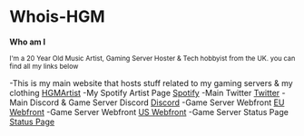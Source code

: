 # Whois-HGM


**Who am I**

<sup> I'm a 20 Year Old Music Artist, Gaming Server Hoster & Tech hobbyist from the UK. </sup>
<sup> you can find all my links below </sup>

-This is my main website that hosts stuff related to my gaming servers & my clothing [HGMArtist](https://hgmartist.net)
-My Spotify Artist Page [Spotify](https://open.spotify.com/artist/1ctu7NYmpvGRwUUqRWXt0E)
-Main Twitter [Twitter](https://twitter.com/HGMPlays)
-Main Discord & Game Server Discord [Discord](https://discord.gg/HGMServers)
-Game Server Webfront [EU Webfront](https://eu.hgmservers.com)
-Game Server Webfront [US Webfront](https://us.hgmservers.com)
-Game Server Status Page [Status Page](https://status.hgmservers.com)

